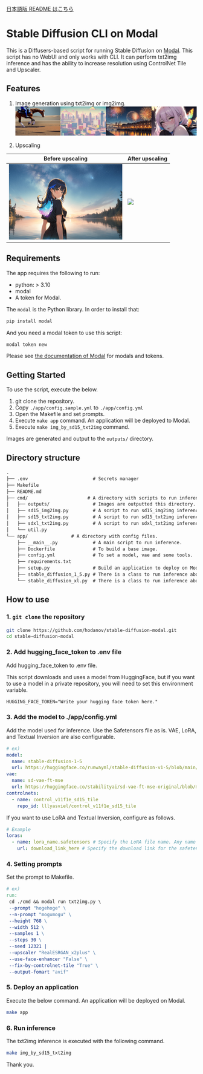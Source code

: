 [日本語版 README はこちら](README_ja.md)

# Stable Diffusion CLI on Modal

This is a Diffusers-based script for running Stable Diffusion on [Modal](https://modal.com/). This script has no WebUI and only works with CLI. It can perform txt2img inference and has the ability to increase resolution using ControlNet Tile and Upscaler.

## Features

1. Image generation using txt2img or img2img.
   ![](assets/20230902_tile_imgs.png)

2. Upscaling

| Before upscaling                                                 | After upscaling                                                  |
| ---------------------------------------------------------------- | ---------------------------------------------------------------- |
| <img src="assets/20230708204347_1172778945_0_0.png" width="300"> | <img src="assets/20230708204347_1172778945_0_2.png" width="300"> |

## Requirements

The app requires the following to run:

- python: > 3.10
- modal
- A token for Modal.

The `modal` is the Python library. In order to install that:

```bash
pip install modal
```

And you need a modal token to use this script:

```bash
modal token new
```

Please see [the documentation of Modal](https://modal.com/docs/guide) for modals and tokens.

## Getting Started

To use the script, execute the below.

1. git clone the repository.
2. Copy `./app/config.sample.yml` to `./app/config.yml`
3. Open the Makefile and set prompts.
4. Execute `make app` command. An application will be deployed to Modal.
5. Execute `make img_by_sd15_txt2img` command.

Images are generated and output to the `outputs/` directory.

## Directory structure

```txt
.
├── .env                        # Secrets manager
├── Makefile
├── README.md
├── cmd/                      # A directory with scripts to run inference.
│   ├── outputs/                # Images are outputted this directory.
│   ├── sd15_img2img.py         # A script to run sd15_img2img inference.
│   ├── sd15_txt2img.py         # A script to run sd15_txt2img inference.
│   ├── sdxl_txt2img.py         # A script to run sdxl_txt2img inference.
│   └── util.py
└── app/                # A directory with config files.
    ├── __main__.py             # A main script to run inference.
    ├── Dockerfile              # To build a base image.
    ├── config.yml              # To set a model, vae and some tools.
    ├── requirements.txt
    ├── setup.py                # Build an application to deploy on Modal.
    ├── stable_diffusion_1_5.py # There is a class to run inference about sd15.
    └── stable_diffusion_xl.py  # There is a class to run inference about sdxl.
```

## How to use

### 1. `git clone` the repository

```bash
git clone https://github.com/hodanov/stable-diffusion-modal.git
cd stable-diffusion-modal
```

### 2. Add hugging_face_token to .env file

Add hugging_face_token to .env file.

This script downloads and uses a model from HuggingFace, but if you want to use a model in a private repository, you will need to set this environment variable.

```txt
HUGGING_FACE_TOKEN="Write your hugging face token here."
```

### 3. Add the model to ./app/config.yml

Add the model used for inference. Use the Safetensors file as is. VAE, LoRA, and Textual Inversion are also configurable.

```yml
# ex)
model:
  name: stable-diffusion-1-5
  url: https://huggingface.co/runwayml/stable-diffusion-v1-5/blob/main/v1-5-pruned.safetensors # Specify URL for the safetensor file.
vae:
  name: sd-vae-ft-mse
  url: https://huggingface.co/stabilityai/sd-vae-ft-mse-original/blob/main/vae-ft-mse-840000-ema-pruned.safetensors
controlnets:
  - name: control_v11f1e_sd15_tile
    repo_id: lllyasviel/control_v11f1e_sd15_tile
```

If you want to use LoRA and Textual Inversion, configure as follows.

```yml
# Example
loras:
  - name: lora_name.safetensors # Specify the LoRA file name. Any name is fine, but the extension `.safetensors` is required.
    url: download_link_here # Specify the download link for the safetensor file.
```

### 4. Setting prompts

Set the prompt to Makefile.

```makefile
# ex)
run:
 cd ./cmd && modal run txt2img.py \
 --prompt "hogehoge" \
 --n-prompt "mogumogu" \
 --height 768 \
 --width 512 \
 --samples 1 \
 --steps 30 \
 --seed 12321 |
 --upscaler "RealESRGAN_x2plus" \
 --use-face-enhancer "False" \
 --fix-by-controlnet-tile "True" \
 --output-fomart "avif"
```

### 5. Deploy an application

Execute the below command. An application will be deployed on Modal.

```bash
make app
```

### 6. Run inference

The txt2img inference is executed with the following command.

```bash
make img_by_sd15_txt2img
```

Thank you.
